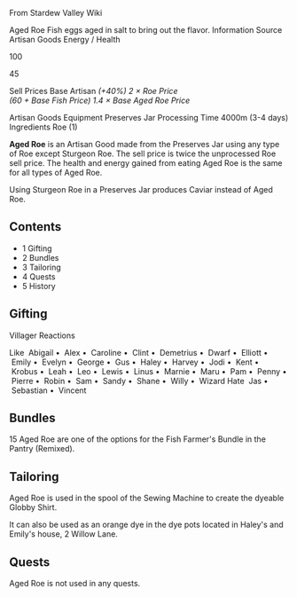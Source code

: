 From Stardew Valley Wiki

Aged Roe Fish eggs aged in salt to bring out the flavor. Information Source Artisan Goods Energy / Health

100

45

Sell Prices Base Artisan *(+40%)* *2 × Roe Price*  
*(60 + Base Fish Price)* *1.4 × Base Aged Roe Price*

Artisan Goods Equipment Preserves Jar Processing Time 4000m (3-4 days) Ingredients Roe (1)

**Aged Roe** is an Artisan Good made from the Preserves Jar using any type of Roe except Sturgeon Roe. The sell price is twice the unprocessed Roe sell price. The health and energy gained from eating Aged Roe is the same for all types of Aged Roe.

Using Sturgeon Roe in a Preserves Jar produces Caviar instead of Aged Roe.

## Contents

- 1 Gifting
- 2 Bundles
- 3 Tailoring
- 4 Quests
- 5 History

## Gifting

Villager Reactions

Like  Abigail •  Alex •  Caroline •  Clint •  Demetrius •  Dwarf •  Elliott •  Emily •  Evelyn •  George •  Gus •  Haley •  Harvey •  Jodi •  Kent •  Krobus •  Leah •  Leo •  Lewis •  Linus •  Marnie •  Maru •  Pam •  Penny •  Pierre •  Robin •  Sam •  Sandy •  Shane •  Willy •  Wizard Hate  Jas •  Sebastian •  Vincent

## Bundles

15 Aged Roe are one of the options for the Fish Farmer's Bundle in the Pantry (Remixed).

## Tailoring

Aged Roe is used in the spool of the Sewing Machine to create the dyeable Globby Shirt.

It can also be used as an orange dye in the dye pots located in Haley's and Emily's house, 2 Willow Lane.

## Quests

Aged Roe is not used in any quests.